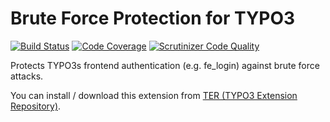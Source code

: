 # Brute Force Protection for TYPO3

[![Build Status](https://travis-ci.org/AOEpeople/felogin_bruteforce_protection.svg?branch=master)](https://travis-ci.org/AOEpeople/felogin_bruteforce_protection)
[![Code Coverage](https://scrutinizer-ci.com/g/AOEpeople/felogin_bruteforce_protection/badges/coverage.png?b=master)](https://scrutinizer-ci.com/g/AOEpeople/felogin_bruteforce_protection/?branch=master)
[![Scrutinizer Code Quality](https://scrutinizer-ci.com/g/AOEpeople/felogin_bruteforce_protection/badges/quality-score.png?b=master)](https://scrutinizer-ci.com/g/AOEpeople/felogin_bruteforce_protection/?branch=master)

Protects TYPO3s frontend authentication (e.g. fe_login) against brute force attacks.

You can install / download this extension from [TER (TYPO3 Extension Repository)][1].

[1]: http://typo3.org/extensions/repository/view/felogin_bruteforce_protection
